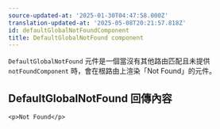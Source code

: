 ```yaml
---
source-updated-at: '2025-01-30T04:47:58.000Z'
translation-updated-at: '2025-05-08T20:21:57.818Z'
id: defaultGlobalNotFoundComponent
title: DefaultGlobalNotFound component
---
```


`DefaultGlobalNotFound` 元件是一個當沒有其他路由匹配且未提供 `notFoundComponent` 時，會在根路由上渲染「Not Found」的元件。

## DefaultGlobalNotFound 回傳內容

```tsx
<p>Not Found</p>
```
